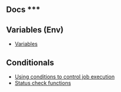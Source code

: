 
## Docs  ***

## Variables (Env)
- [Variables](https://docs.github.com/en/actions/learn-github-actions/variables#about-variables)

## Conditionals
- [Using conditions to control job execution](https://docs.github.com/en/actions/using-jobs/using-conditions-to-control-job-execution)
- [Status check functions](https://docs.github.com/en/actions/learn-github-actions/expressions#status-check-functions)
